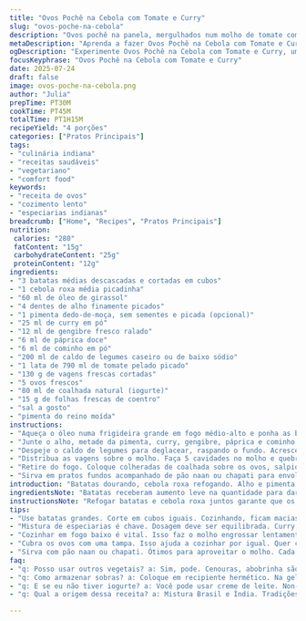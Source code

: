 ```yaml
---
title: "Ovos Pochê na Cebola com Tomate e Curry"
slug: "ovos-poche-na-cebola"
description: "Ovos pochê na panela, mergulhados num molho de tomate com batatas em cubos e uma mistura intensa de especiarias indianas. Inclui cebola roxa, alho, pimenta dedo-de-moça, curry em pó, gengibre ralado, páprica doce e cominho moído. Haricots verts dão crocância. Iogurte natural e coentro fresco finalizam o prato. Cozido lentamente até ovos com ponto e legumes macios. Serve com pão naan ou chapati para pegar molho. Vegano-friendly sem ingredientes de origem animal exceto ovos. Sem glúten e sem castanhas."
metaDescription: "Aprenda a fazer Ovos Pochê na Cebola com Tomate e Curry, uma mistura rica de sabores indianos e brasileiros em um prato reconfortante."
ogDescription: "Experimente Ovos Pochê na Cebola com Tomate e Curry, um prato que combina o melhor da culinária indiana com toques brasileiros, cheio de sabor."
focusKeyphrase: "Ovos Pochê na Cebola com Tomate e Curry"
date: 2025-07-24
draft: false
image: ovos-poche-na-cebola.png
author: "Julia"
prepTime: PT30M
cookTime: PT45M
totalTime: PT1H15M
recipeYield: "4 porções"
categories: ["Pratos Principais"]
tags:
- "culinária indiana"
- "receitas saudáveis"
- "vegetariano"
- "comfort food"
keywords:
- "receita de ovos"
- "cozimento lento"
- "especiarias indianas"
breadcrumb: ["Home", "Recipes", "Pratos Principais"]
nutrition: 
 calories: "280"
 fatContent: "15g"
 carbohydrateContent: "25g"
 proteinContent: "12g"
ingredients:
- "3 batatas médias descascadas e cortadas em cubos"
- "1 cebola roxa média picadinha"
- "60 ml de óleo de girassol"
- "4 dentes de alho finamente picados"
- "1 pimenta dedo-de-moça, sem sementes e picada (opcional)"
- "25 ml de curry em pó"
- "12 ml de gengibre fresco ralado"
- "6 ml de páprica doce"
- "6 ml de cominho em pó"
- "200 ml de caldo de legumes caseiro ou de baixo sódio"
- "1 lata de 790 ml de tomate pelado picado"
- "130 g de vagens frescas cortadas"
- "5 ovos frescos"
- "80 ml de coalhada natural (iogurte)"
- "15 g de folhas frescas de coentro"
- "sal a gosto"
- "pimenta do reino moída"
instructions:
- "Aqueça o óleo numa frigideira grande em fogo médio-alto e ponha as batatas com metade da cebola. Refogue por 7 minutos até começar a amolecer."
- "Junte o alho, metade da pimenta, curry, gengibre, páprica e cominho. Mexa bem e cozinhe por um minuto até liberar aroma."
- "Despeje o caldo de legumes para deglacear, raspando o fundo. Acrescente o tomate pelado e misture. Deixe ferver, abaixe o fogo e cozinhe por 27 minutos até reduzir e engrossar. Tempere com sal e pimenta."
- "Distribua as vagens sobre o molho. Faça 5 cavidades no molho e quebre um ovo em cada uma. Cubra com tampa e cozinhe por 7 minutos, fogo baixo, até os ovos firmarem e as vagens ficarem macias."
- "Retire do fogo. Coloque colheradas de coalhada sobre os ovos, salpique o restante da cebola, pimenta e as folhas de coentro."
- "Sirva em pratos fundos acompanhado de pão naan ou chapati para envolver o molho."
introduction: "Batatas dourando, cebola roxa refogando. Alho e pimenta dedo-de-moça em cena. Especiarias indianas espalham aroma pelo ar — curry, gengibre, paprika, cominho. O tomate entra, pelado, vira molho denso, cheio de sabor. Vagens crocantes jogadas por cima, cor e textura. Cavidades abertas na mistura. Ovos frescos, delicados, quebrados direto ali. Tampo fecha, cozimento lento até ponto certo: claras firmes, gemas macias. Coalhada e coentro derramados no final, frescor que arremata. Pão naan para mergulhar, garantir cada gota. Tudo pronto pra mesa, mistura Brasil e Índia na cozinha."
ingredientsNote: "Batatas receberam aumento leve na quantidade para dar corpo ao prato. Cebola roxa dividida em duas partes para contraste de textura e aroma: uma parte refogada junto, outra crua para crocância e frescor na finalização. Óleo de girassol substitui azeite para sabor neutro, deixando especiarias brilharem. Pimenta dedo-de-moça traz picância modulada — tire sementes para amenizar ou deixe para mais fogo. Curry em pó, gengibre ralado, páprica e cominho são a base aromática, a alma indiana no molho, balanceados para não mascarar a simplicidade dos ingredientes principais. Caldo de legumes feito em casa intensifica sabor. Tomate pelado substitui tomate em cubos para textura rústica com pele que adiciona corpo ao molho. Vagens frescas trocam o haricot vert para variedade local e textura crocante. A coalhada natural no final traz leveza, suaviza o calor, conexão com a culinária brasileira. Coentro fresco como sempre — nota verde e impactante que remete a misturas populares no Brasil e Índia."
instructionsNote: "Refogar batatas e cebola roxa juntos garante que os tubérculos absorvam o sabor e que a cebola perca acidez. Adicionar o alho, pimenta e especiarias depois que a batata já começa a cozinhar evita que queimem e fiquem amargos. Deglacear superfície com caldo traz umidade para o fundo da panela, liberando sabores grudados. Reduzir o molho em fogo baixo permite concentração, as batatas vão amolecendo lentamente no líquido aromático. Incluir os vegetais em textura firme como vagem no fim preserva crocância. Criar cavidades para ovos diretamente no molho é essencial para cada um cozinhar em seu espaço, sem se misturar. Cozinhar com tampa regula temperatura e mantém umidade, importante para que o branco firme e a gema fique cremosa. Finalizar com coalhada e coentro cria contraste de temperaturas e sabores, os ingredientes crus após cozimento ouvem e armam a explosão de frescor. Servir pelo menos com pão indiano — naan ou chapati — porque molho pede colheradas junto."
tips:
- "Use batatas grandes. Corte em cubos iguais. Cozinhando, ficam macias. Não exagere no fogo, para não desmanchar. Mexa regularmente. A cebola roxa é essencial. Refogar até ficar transparente é o ideal. Aroma invade a cozinha. Alho e pimenta devem ser adicionados depois. Assim, não queimam. Isso é importante para o sabor."
- "Mistura de especiarias é chave. Dosagem deve ser equilibrada. Curry, páprica e cominho dão profundidade. Gengibre traz frescor. A pimenta pode ser ajustada. Remova as sementes para menos ardência. Ou deixe, se preferir mais picante. Caldo de legumes caseiro faz diferença. Intensifica o sabor. Não use caldo de caixa."
- "Cozinhar em fogo baixo é vital. Isso faz o molho engrossar lentamente. Não tenha pressa. Vegetais como as vagens devem ser firmes. Adicione no final. Assim, mantêm a crocância. Não esqueça de fazer cavidades no molho. Para cada ovo ter espaço. Isso garante um cozimento uniforme."
- "Cubra os ovos com uma tampa. Isso ajuda a cozinhar por igual. Quer claras firmes? Gemas moles e cremosas? Timing importa muito. Sete minutos é o ideal. A coalhada no final traz leveza. Use iogurte natural. E coentro picado para frescor na finalização. Balança o prato."
- "Sirva com pão naan ou chapati. Ótimos para aproveitar o molho. Cada colherada deve ser saborosa. Apresentação é importante. Pratos fundos funcionam melhor. Pode ser um jantar ou almoço mais descolado. Concentre-se em manter a temperatura. Evite que o prato esfrie rapidamente. Pronto para a mesa."
faq:
- "q: Posso usar outros vegetais? a: Sim, pode. Cenouras, abobrinha são boas opções. Pense em texturas. Mas legumes devem cozinhar no tempo certo. Reduce sabor além do esperado. Não pode ficar mole."
- "q: Como armazenar sobras? a: Coloque em recipiente hermético. Na geladeira, podem durar 2 a 3 dias. Para reaquecer, coloque no fogo baixo. Evite micro-ondas. Pode deixar o ovo borrachudo."
- "q: E se eu não tiver iogurte? a: Você pode usar creme de leite. Non-dairy também funciona. Fazer com tofu amassado é possível. Resultados diferentes, mas sabor mantém. Experimente e veja o que gosta mais."
- "q: Qual a origem dessa receita? a: Mistura Brasil e Índia. Tradições combinadas, por causa da história. Famílias indianas no Brasil criaram este prato. Apreciando sabores de ambos os mundos. Mistura rica e interessante."

---
```

